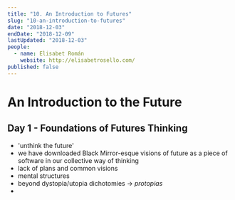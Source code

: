 ```yaml
---
title: "10. An Introduction to Futures"
slug: "10-an-introduction-to-futures"
date: "2018-12-03"
endDate: "2018-12-09"
lastUpdated: "2018-12-03"
people:
  - name: Elisabet Román
    website: http://elisabetrosello.com/
published: false
---
```




# An Introduction to the Future

## Day 1 - Foundations of Futures Thinking

- 'unthink the future'
- we have downloaded Black Mirror-esque visions of future as a piece of software in our collective way of thinking
- lack of plans and common visions
- mental structures
- beyond dystopia/utopia dichotomies -> *protopias*
- 